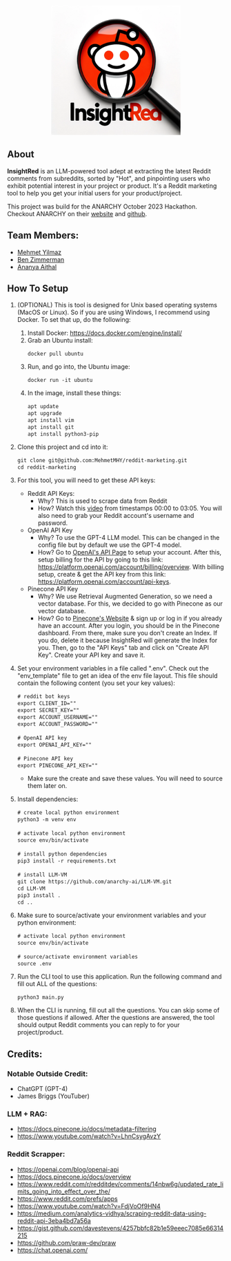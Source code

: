 <p align="center">
  <img width="300" src="./assets/logo.png">
</p>

## About

**InsightRed** is an LLM-powered tool adept at extracting the latest Reddit comments from subreddits, sorted by "Hot", and pinpointing users who exhibit potential interest in your project or product. It's a Reddit marketing tool to help you get your initial users for your product/project.

This project was build for the ANARCHY October 2023 Hackathon. Checkout ANARCHY on their [website](https://github.com/anarchy-ai) and [github](https://anarchy.ai/welcome/why_anarchy).

## Team Members:

- [Mehmet Yilmaz](https://github.com/MehmetMHY)
- [Ben Zimmerman](https://github.com/T3CH3Y)
- [Ananya Aithal](https://github.com/mysteriousbug)

## How To Setup

1. (OPTIONAL) This is tool is designed for Unix based operating systems (MacOS or Linux). So if you are using Windows, I recommend using Docker. To set that up, do the following:

   1. Install Docker: https://docs.docker.com/engine/install/
   2. Grab an Ubuntu install:
      ```
      docker pull ubuntu
      ```
   3. Run, and go into, the Ubuntu image:
      ```
      docker run -it ubuntu
      ```
   4. In the image, install these things:
      ```
      apt update
      apt upgrade
      apt install vim
      apt install git
      apt install python3-pip
      ```

2. Clone this project and cd into it:

   ```
   git clone git@github.com:MehmetMHY/reddit-marketing.git
   cd reddit-marketing
   ```

3. For this tool, you will need to get these API keys:

   - Reddit API Keys:
     - Why? This is used to scrape data from Reddit
     - How? Watch this [video](https://www.youtube.com/watch?v=FdjVoOf9HN4) from timestamps 00:00 to 03:05. You will also need to grab your Reddit account's username and password.
   - OpenAI API Key
     - Why? To use the GPT-4 LLM model. This can be changed in the config file but by default we use the GPT-4 model.
     - How? Go to [OpenAI's API Page](https://openai.com/blog/openai-api) to setup your account. After this, setup billing for the API by going to this link: https://platform.openai.com/account/billing/overview. With billing setup, create & get the API key from this link: https://platform.openai.com/account/api-keys.
   - Pinecone API Key
     - Why? We use Retrieval Augmented Generation, so we need a vector database. For this, we decided to go with Pinecone as our vector database.
     - How? Go to [Pinecone's Website](https://www.pinecone.io/) & sign up or log in if you already have an account. After you login, you should be in the Pinecone dashboard. From there, make sure you don't create an Index. If you do, delete it because InsightRed will generate the Index for you. Then, go to the "API Keys" tab and click on "Create API Key". Create your API key and save it.

4. Set your environment variables in a file called ".env". Check out the "env_template" file to get an idea of the env file layout. This file should contain the following content (you set your key values):

   ```
   # reddit bot keys
   export CLIENT_ID=""
   export SECRET_KEY=""
   export ACCOUNT_USERNAME=""
   export ACCOUNT_PASSWORD=""

   # OpenAI API key
   export OPENAI_API_KEY=""

   # Pinecone API key
   export PINECONE_API_KEY=""
   ```

   - Make sure the create and save these values. You will need to source them later on.

5. Install dependencies:

   ```
   # create local python environment
   python3 -m venv env

   # activate local python environment
   source env/bin/activate

   # install python dependencies
   pip3 install -r requirements.txt

   # install LLM-VM
   git clone https://github.com/anarchy-ai/LLM-VM.git
   cd LLM-VM
   pip3 install .
   cd ..
   ```

6. Make sure to source/activate your environment variables and your python environment:

   ```
   # activate local python environment
   source env/bin/activate

   # source/activate environment variables
   source .env
   ```

7. Run the CLI tool to use this application. Run the following command and fill out ALL of the questions:

   ```
   python3 main.py
   ```

8. When the CLI is running, fill out all the questions. You can skip some of those questions if allowed. After the questions are answered, the tool should output Reddit comments you can reply to for your project/product.

## Credits:

### Notable Outside Credit:

- ChatGPT (GPT-4)
- James Briggs (YouTuber)

### LLM + RAG:

- https://docs.pinecone.io/docs/metadata-filtering
- https://www.youtube.com/watch?v=LhnCsygAvzY

### Reddit Scrapper:

- https://openai.com/blog/openai-api
- https://docs.pinecone.io/docs/overview
- https://www.reddit.com/r/redditdev/comments/14nbw6g/updated_rate_limits_going_into_effect_over_the/
- https://www.reddit.com/prefs/apps
- https://www.youtube.com/watch?v=FdjVoOf9HN4
- https://medium.com/analytics-vidhya/scraping-reddit-data-using-reddit-api-3eba4bd7a56a
- https://gist.github.com/davestevens/4257bbfc82b1e59eeec7085e66314215
- https://github.com/praw-dev/praw
- https://chat.openai.com/
